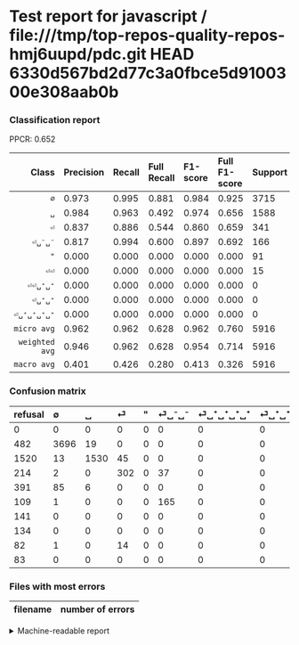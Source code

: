 # Test report for javascript / file:///tmp/top-repos-quality-repos-hmj6uupd/pdc.git HEAD 6330d567bd2d77c3a0fbce5d9100300e308aab0b

### Classification report

PPCR: 0.652

| Class | Precision | Recall | Full Recall | F1-score | Full F1-score | Support | Full Support | PPCR |
|------:|:----------|:-------|:------------|:---------|:---------|:--------|:-------------|:-----|
| `∅` | 0.973| 0.995| 0.881| 0.984| 0.925| 3715| 4197| 0.885 |
| `␣` | 0.984| 0.963| 0.492| 0.974| 0.656| 1588| 3108| 0.511 |
| `⏎` | 0.837| 0.886| 0.544| 0.860| 0.659| 341| 555| 0.614 |
| `⏎␣⁻␣⁻` | 0.817| 0.994| 0.600| 0.897| 0.692| 166| 275| 0.604 |
| `"` | 0.000| 0.000| 0.000| 0.000| 0.000| 91| 482| 0.189 |
| `⏎⏎` | 0.000| 0.000| 0.000| 0.000| 0.000| 15| 97| 0.155 |
| `⏎⏎␣⁺␣⁺` | 0.000| 0.000| 0.000| 0.000| 0.000| 0| 83| 0.000 |
| `⏎␣⁺␣⁺` | 0.000| 0.000| 0.000| 0.000| 0.000| 0| 134| 0.000 |
| `⏎␣⁺␣⁺␣⁺␣⁺` | 0.000| 0.000| 0.000| 0.000| 0.000| 0| 141| 0.000 |
| `micro avg` | 0.962| 0.962| 0.628| 0.962| 0.760| 5916| 9072| 0.652 |
| `weighted avg` | 0.946| 0.962| 0.628| 0.954| 0.714| 5916| 9072| 0.652 |
| `macro avg` | 0.401| 0.426| 0.280| 0.413| 0.326| 5916| 9072| 0.652 |

### Confusion matrix

|refusal|  ∅| ␣| ⏎| "| ⏎␣⁻␣⁻| ⏎␣⁺␣⁺␣⁺␣⁺| ⏎␣⁺␣⁺| ⏎⏎| ⏎⏎␣⁺␣⁺| 
|:---|:---|:---|:---|:---|:---|:---|:---|:---|:---|
|0 |0 |0 |0 |0 |0 |0 |0 |0 |0 |
|482 |3696 |19 |0 |0 |0 |0 |0 |0 |0 |
|1520 |13 |1530 |45 |0 |0 |0 |0 |0 |0 |
|214 |2 |0 |302 |0 |37 |0 |0 |0 |0 |
|391 |85 |6 |0 |0 |0 |0 |0 |0 |0 |
|109 |1 |0 |0 |0 |165 |0 |0 |0 |0 |
|141 |0 |0 |0 |0 |0 |0 |0 |0 |0 |
|134 |0 |0 |0 |0 |0 |0 |0 |0 |0 |
|82 |1 |0 |14 |0 |0 |0 |0 |0 |0 |
|83 |0 |0 |0 |0 |0 |0 |0 |0 |0 |

### Files with most errors

| filename | number of errors|
|:----:|:-----|

<details>
    <summary>Machine-readable report</summary>
```json
{
  "cl_report": {"\"": {"f1-score": 0.0, "precision": 0.0, "recall": 0.0, "support": 91}, "macro avg": {"f1-score": 0.41273607588961037, "precision": 0.4011625966196485, "recall": 0.4264408968444926, "support": 5916}, "micro avg": {"f1-score": 0.9623056118999324, "precision": 0.9623056118999324, "recall": 0.9623056118999324, "support": 5916}, "weighted avg": {"f1-score": 0.9539363339538687, "precision": 0.9463423392112199, "recall": 0.9623056118999324, "support": 5916}, "\u2205": {"f1-score": 0.9838945827232797, "precision": 0.9731437598736177, "recall": 0.994885598923284, "support": 3715}, "\u23ce": {"f1-score": 0.8603988603988603, "precision": 0.8365650969529086, "recall": 0.8856304985337243, "support": 341}, "\u23ce\u23ce": {"f1-score": 0.0, "precision": 0.0, "recall": 0.0, "support": 15}, "\u23ce\u23ce\u2423\u207a\u2423\u207a": {"f1-score": 0.0, "precision": 0.0, "recall": 0.0, "support": 0}, "\u23ce\u2423\u207a\u2423\u207a": {"f1-score": 0.0, "precision": 0.0, "recall": 0.0, "support": 0}, "\u23ce\u2423\u207a\u2423\u207a\u2423\u207a\u2423\u207a": {"f1-score": 0.0, "precision": 0.0, "recall": 0.0, "support": 0}, "\u23ce\u2423\u207b\u2423\u207b": {"f1-score": 0.8967391304347827, "precision": 0.8168316831683168, "recall": 0.9939759036144579, "support": 166}, "\u2423": {"f1-score": 0.9735921094495705, "precision": 0.9839228295819936, "recall": 0.9634760705289672, "support": 1588}},
  "cl_report_full": {"\"": {"f1-score": 0.0, "precision": 0.0, "recall": 0.0, "support": 482}, "macro avg": {"f1-score": 0.3257800335266601, "precision": 0.4011625966196485, "recall": 0.2796723507945809, "support": 9072}, "micro avg": {"f1-score": 0.75967440619162, "precision": 0.9623056118999324, "recall": 0.6275352733686067, "support": 9072}, "weighted avg": {"f1-score": 0.7138699369182598, "precision": 0.8632317963195063, "recall": 0.6275352733686067, "support": 9072}, "\u2205": {"f1-score": 0.924577861163227, "precision": 0.9731437598736177, "recall": 0.8806290207290922, "support": 4197}, "\u23ce": {"f1-score": 0.6593886462882096, "precision": 0.8365650969529086, "recall": 0.5441441441441441, "support": 555}, "\u23ce\u23ce": {"f1-score": 0.0, "precision": 0.0, "recall": 0.0, "support": 97}, "\u23ce\u23ce\u2423\u207a\u2423\u207a": {"f1-score": 0.0, "precision": 0.0, "recall": 0.0, "support": 83}, "\u23ce\u2423\u207a\u2423\u207a": {"f1-score": 0.0, "precision": 0.0, "recall": 0.0, "support": 134}, "\u23ce\u2423\u207a\u2423\u207a\u2423\u207a\u2423\u207a": {"f1-score": 0.0, "precision": 0.0, "recall": 0.0, "support": 141}, "\u23ce\u2423\u207b\u2423\u207b": {"f1-score": 0.6918238993710691, "precision": 0.8168316831683168, "recall": 0.6, "support": 275}, "\u2423": {"f1-score": 0.6562298949174352, "precision": 0.9839228295819936, "recall": 0.4922779922779923, "support": 3108}},
  "ppcr": 0.6521164021164021
}
```
</details>
